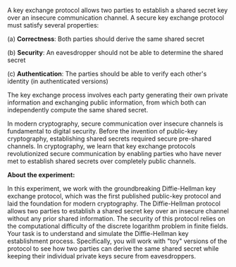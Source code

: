 A key exchange protocol allows two parties to establish a shared secret key over an insecure communication channel. A secure key exchange protocol must satisfy several properties:

(a) **Correctness**: Both parties should derive the same shared secret

(b) **Security**: An eavesdropper should not be able to determine the shared secret

(c) **Authentication**: The parties should be able to verify each other's identity (in authenticated versions)

The key exchange process involves each party generating their own private information and exchanging public information, from which both can independently compute the same shared secret.

In modern cryptography, secure communication over insecure channels is fundamental to digital security. Before the invention of public-key cryptography, establishing shared secrets required secure pre-shared channels. In cryptography, we learn that key exchange protocols revolutionized secure communication by enabling parties who have never met to establish shared secrets over completely public channels.

**About the experiment:**

In this experiment, we work with the groundbreaking Diffie-Hellman key exchange protocol, which was the first published public-key protocol and laid the foundation for modern cryptography. The Diffie-Hellman protocol allows two parties to establish a shared secret key over an insecure channel without any prior shared information. The security of this protocol relies on the computational difficulty of the discrete logarithm problem in finite fields. Your task is to understand and simulate the Diffie-Hellman key establishment process. Specifically, you will work with "toy" versions of the protocol to see how two parties can derive the same shared secret while keeping their individual private keys secure from eavesdroppers.
